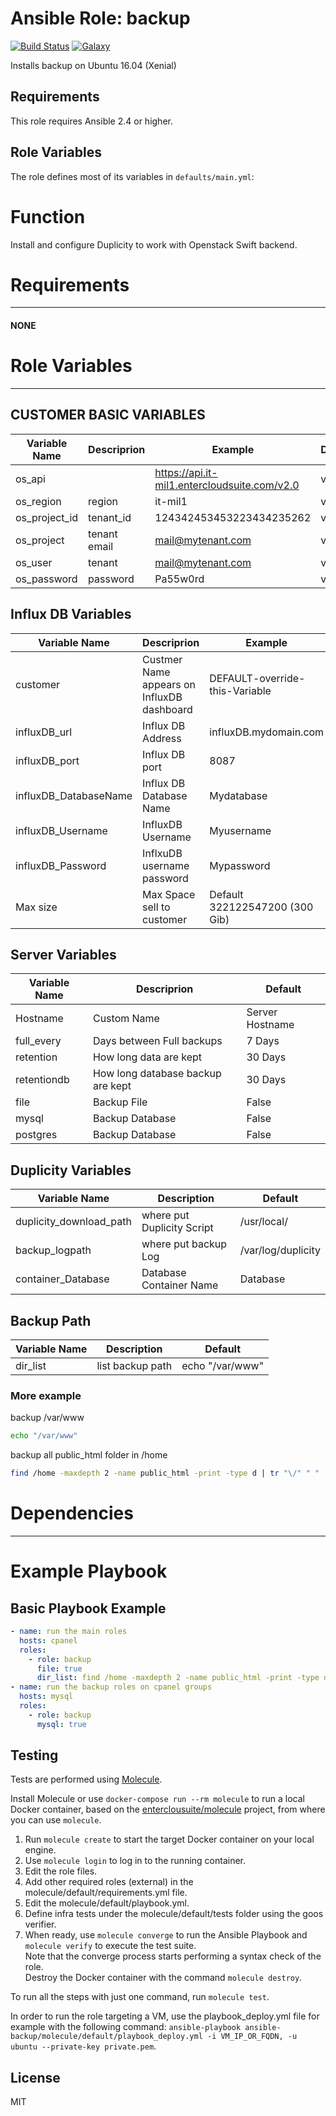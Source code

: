 Ansible Role: backup 
======================================

[![Build Status](https://travis-ci.org/entercloudsuite/ansible-backup.svg?branch=master)](https://travis-ci.org/entercloudsuite/ansible-backup)
[![Galaxy](https://img.shields.io/badge/galaxy-entercloudsuite.backup-blue.svg?style=flat-square)](https://galaxy.ansible.com/entercloudsuite/backup)  

Installs backup on Ubuntu 16.04 (Xenial)

## Requirements

This role requires Ansible 2.4 or higher.

## Role Variables

The role defines most of its variables in `defaults/main.yml`:
# Function
Install and configure Duplicity to work with Openstack Swift backend.
# Requirements
------------
#### NONE
# Role Variables
--------------
## CUSTOMER BASIC  VARIABLES


|Variable Name|Descriprion|Example|Default|
| ------ | ------ | ------  | ------ |
|os_api|<api url>|https://api.it-mil1.entercloudsuite.com/v2.0| void |
|os_region|region|it-mil1|void|
|os_project_id|tenant_id|124342453453223434235262|void |
|os_project|tenant email|mail@mytenant.com|void |
|os_user|tenant|mail@mytenant.com|void |
|os_password|password|Pa55w0rd|void |
## Influx DB Variables
|Variable Name|Descriprion|Example|
| ------ | ------ | ------  |
|customer|Custmer Name appears on InfluxDB dashboard |DEFAULT-override-this-Variable|
|influxDB_url|Influx DB Address | influxDB.mydomain.com|
|influxDB_port|Influx DB port| 8087|
|influxDB_DatabaseName|Influx DB Database Name | Mydatabase|
|influxDB_Username|InfluxDB Username | Myusername|
|influxDB_Password|InflxuDB username password| Mypassword|
|Max size|Max Space sell to customer|Default 322122547200 (300 Gib)|
## Server Variables
|Variable Name|Descriprion|Default|
| ------ | ------ | ------  |
|Hostname| Custom Name | Server Hostname|
|full_every|Days between Full backups|7 Days|
|retention|How long data are kept|30 Days|
|retentiondb|How long database backup are kept|30 Days|
|file|Backup File|False|
|mysql|Backup Database|False|
|postgres|Backup Database|False|

## Duplicity Variables
|Variable Name|Description|Default|
| ------ | ------ | ------  |
|duplicity_download_path|where put Duplicity Script|/usr/local/|
|backup_logpath|where put backup Log|/var/log/duplicity|
|container_Database|Database Container Name |Database|
## Backup Path 
|Variable Name|Description|Default|
| ------ | ------ | ------  |
|dir_list |list backup path|echo "/var/www" |

### More example

backup /var/www
```sh
echo "/var/www"
```
backup all public_html folder in /home
```sh
find /home -maxdepth 2 -name public_html -print -type d | tr "\/" " " | awk '{print "/"$1"/"$2}'
```

# Dependencies
------------

# Example Playbook
Basic Playbook Example
----------------
``` yml
- name: run the main roles
  hosts: cpanel
  roles:
    - role: backup
      file: true
      dir_list: find /home -maxdepth 2 -name public_html -print -type d | tr "\/" " " | awk '{print "/"$1"/"$2}'
- name: run the backup roles on cpanel groups
  hosts: mysql
  roles:
    - role: backup
      mysql: true
```

## Testing

Tests are performed using [Molecule](http://molecule.readthedocs.org/en/latest/).

Install Molecule or use `docker-compose run --rm molecule` to run a local Docker container, based on the [enterclousuite/molecule](https://hub.docker.com/r/fminzoni/molecule/) project, from where you can use `molecule`.

1. Run `molecule create` to start the target Docker container on your local engine.  
2. Use `molecule login` to log in to the running container.  
3. Edit the role files.  
4. Add other required roles (external) in the molecule/default/requirements.yml file.  
5. Edit the molecule/default/playbook.yml.  
6. Define infra tests under the molecule/default/tests folder using the goos verifier.  
7. When ready, use `molecule converge` to run the Ansible Playbook and `molecule verify` to execute the test suite.  
Note that the converge process starts performing a syntax check of the role.  
Destroy the Docker container with the command `molecule destroy`.   

To run all the steps with just one command, run `molecule test`. 

In order to run the role targeting a VM, use the playbook_deploy.yml file for example with the following command: `ansible-playbook ansible-backup/molecule/default/playbook_deploy.yml -i VM_IP_OR_FQDN, -u ubuntu --private-key private.pem`.  

## License

MIT

